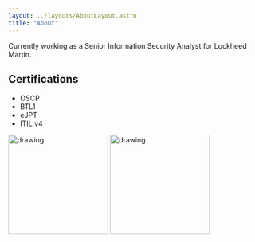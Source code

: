 ```yaml
---
layout: ../layouts/AboutLayout.astro
title: "About"
---
```


Currently working as a Senior Information Security Analyst for Lockheed Martin.

## Certifications

- OSCP
- BTL1
- eJPT
- ITIL v4
<img src="../../assets/oscp-logo.jpg" alt="drawing" width="200"/>
<img src="../assets/btl1.png" alt="drawing" width="200"/>